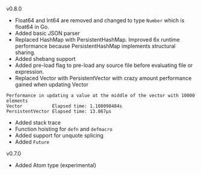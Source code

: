 v0.8.0
- Float64 and Int64 are removed and changed to type `Number` which is float64 in Go.
- Added basic JSON parser
- Replaced HashMap with PersistentHashMap. Improved 6x runtime performance because
PersistentHashMap implements structural sharing.
- Added shebang support
- Added pre-load flag to pre-load any source file before evaluating
file or expression.
- Replaced Vector with PersistentVector with crazy amount performance gained when
updating Vector
```
Performance in updating a value at the middle of the vector with 10000 elements
Vector           Elapsed time: 1.108098484s
PersistentVector Elapsed time: 13.867µs
```
- Added stack trace
- Function hoisting for `defn` and `defmacro`
- Added support for unquote splicing
- Added `Future`

v0.7.0
- Added Atom type (experimental)
